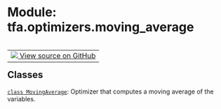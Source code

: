 <div itemscope itemtype="http://developers.google.com/ReferenceObject">
<meta itemprop="name" content="tfa.optimizers.moving_average" />
<meta itemprop="path" content="Stable" />
</div>

# Module: tfa.optimizers.moving_average


<table class="tfo-notebook-buttons tfo-api" align="left">

<td>
  <a target="_blank" href="https://github.com/tensorflow/addons/tree/r0.7/tensorflow_addons/optimizers/moving_average.py">
    <img src="https://www.tensorflow.org/images/GitHub-Mark-32px.png" />
    View source on GitHub
  </a>
</td></table>







## Classes

[`class MovingAverage`](../../tfa/optimizers/MovingAverage.md): Optimizer that computes a moving average of the variables.



